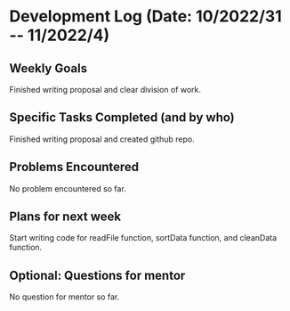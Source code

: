 # Development Log (Date: 10/2022/31 -- 11/2022/4)

## Weekly Goals

Finished writing proposal and clear division of work.

## Specific Tasks Completed (and by who)
Finished writing proposal and created github repo.

## Problems Encountered 
No problem encountered so far.

## Plans for next week
Start writing code for readFile function, sortData function, and cleanData function.

## Optional: Questions for mentor
No question for mentor so far.
